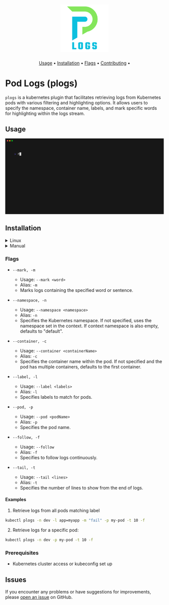 <h2 align="center">
  <p align="center"><img width=30% src="./.github/img/logo.png"></p>
</h2>

<p align="center">
  <a href="#usage">Usage</a> •
  <a href="#installation">Installation</a> •
  <a href="#flags">Flags</a> •
  <a href="#contributing">Contributing</a> •
</p>


# Pod Logs (plogs)
`plogs` is a kubernetes plugin that facilitates retrieving logs from Kubernetes pods with various filtering and highlighting options. It allows users to specify the namespace, container name, labels, and mark specific words for highlighting within the logs stream.


## Usage 

<img alt="plogs" src="./.github/img/plogs.gif" width="1000" />

## Installation

<details>
    <summary>Linux</summary>

- Bash Install Script

  By default, plogs is going to be installed at `/usr/bin/`. `sudo` privileges are required for this operation.

  If you would like to provide a custom install path, you can do so as an input to the script. 
  For example, you can run `./install.sh $HOME/bin` to install plogs in the specified directory.

```bash
curl -sL https://bit.ly/installplogs | sudo sh
```
OR
```bash
curl -s https://raw.githubusercontent.com/kha7iq/plogs/main/install.sh | sudo sh
```
- DEB & RPM
```bash
# DEB
export PLOGS_VERSION="0.1.1"
wget -q https://github.com/kha7iq/plogs/releases/download/v${PLOGS_VERSION}/plogs_amd64.deb
sudo dpkg -i plogs_amd64.deb
# RPM
sudo rpm -i plogs_amd64.rpm
```

</details>

<details>
    <summary>Manual</summary>

```bash
# Chose desired version
export PLOGS_VERSION="0.1.1"
wget -q https://github.com/kha7iq/plogs/releases/download/v${PLOGS_VERSION}/plogs_linux_amd64.tar.gz && \
tar -xf plogs_linux_amd64.tar.gz && \
chmod +x plogs && \
sudo mv plogs /usr/bin/kubectl-plogs
```
</details>


### Flags

- `--mark, -m`
  - Usage: `--mark <word>`
  - Alias: `-m`
  - Marks logs containing the specified word or sentence.

- `--namespace, -n`
  - Usage: `--namespace <namespace>`
  - Alias: `-n`
  - Specifies the Kubernetes namespace. If not specified, uses the namespace set in the context. If context namespace is also empty, defaults to "default".

- `--container, -c`
  - Usage: `--container <containerName>`
  - Alias: `-c`
  - Specifies the container name within the pod. If not specified and the pod has multiple containers, defaults to the first container.

- `--label, -l`
  - Usage: `--label <labels>`
  - Alias: `-l`
  - Specifies labels to match for pods.

- `--pod, -p`
  - Usage: `--pod <podName>`
  - Alias: `-p`
  - Specifies the pod name.

- `--follow, -f`
  - Usage: `--follow`
  - Alias: `-f`
  - Specifies to follow logs continuously.

- `--tail, -t`
  - Usage: `--tail <lines>`
  - Alias: `-t`
  - Specifies the number of lines to show from the end of logs.

#### Examples

1. Retrieve logs from all pods matching label

```bash
kubectl plogs -n dev -l app=myapp -m "fail" -p my-pod -t 10 -f
```
2. Retrieve logs for a specific pod:

```bash
kubectl plogs -n dev -p my-pod -t 10 -f
```

### Prerequisites
- Kubernetes cluster access or kubeconfig set up

## Issues
If you encounter any problems or have suggestions for improvements, please [open an issue](https://github.com/kha7iq/plogs/issues) on GitHub.
